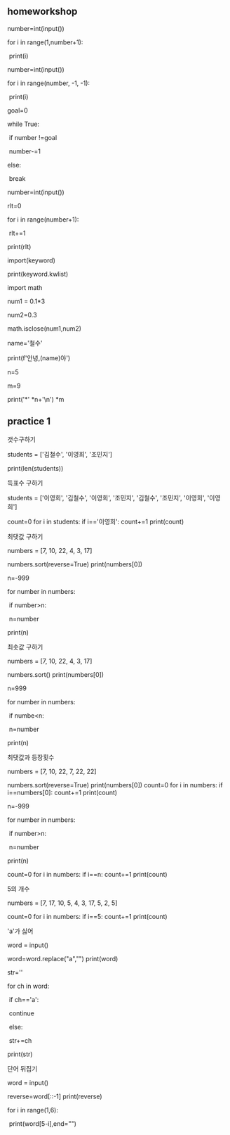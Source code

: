 ## homeworkshop

number=int(input())

for i in range(1,number+1):

​	print(i)



number=int(input())

for i in range(number, -1, -1):

​	print(i)

goal=0

while True:

​	if number !=goal

​	number-=1

else:

​	break



number=int(input())

rlt=0

for i in range(number+1):

​	rlt+=1

print(rlt)



import(keyword)

print(keyword.kwlist)



import math

num1 = 0.1*3

num2=0.3

math.isclose(num1,num2)



name='철수'

print(f'안녕,(name)야')



n=5

m=9

print('*' *n+'\n') *m



## practice 1

갯수구하기

students = ['김철수', '이영희', '조민지']

print(len(students))



득표수 구하기

students = ['이영희', '김철수', '이영희', '조민지', '김철수', '조민지', '이영희', '이영희']

count=0
for i in students:
    if i=='이영희':
        count+=1
print(count)



최댓값 구하기

numbers = [7, 10, 22, 4, 3, 17]

numbers.sort(reverse=True)
print(numbers[0])



n=-999

for number in numbers:

​	if number>n:

​		n=number

print(n)





최솟값 구하기

numbers = [7, 10, 22, 4, 3, 17]

numbers.sort()
print(numbers[0])



n=999

for number in numbers:

​	if numbe<n:

​		n=number

print(n)



최댓값과 등장횟수

numbers = [7, 10, 22, 7, 22, 22]

numbers.sort(reverse=True)
print(numbers[0])
count=0
for i in numbers:
    if i==numbers[0]:
        count+=1
print(count)



n=-999

for number in numbers:

​	if number>n:

​		n=number

print(n)

count=0
for i in numbers:
    if i==n:
        count+=1
print(count)





5의 개수

numbers = [7, 17, 10, 5, 4, 3, 17, 5, 2, 5]

count=0
for i in numbers:
    if i==5:
        count+=1
print(count)



'a'가 싫어

word = input()

word=word.replace("a","")
print(word)



str=''

for ch in word:

​	if ch=='a':

​		continue

​	else:

​		str+=ch

print(str)





단어 뒤집기

word = input()

reverse=word[::-1]
print(reverse)



for i in range(1,6):

​	print(word[5-i],end="")
